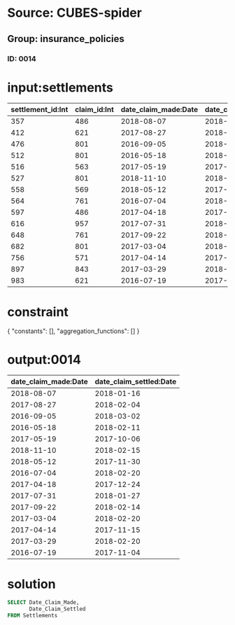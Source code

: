 # Source: CUBES-spider
## Group: insurance_policies
### ID: 0014

# input:settlements

| settlement_id:Int | claim_id:Int | date_claim_made:Date | date_claim_settled:Date | amount_claimed:Int | amount_settled:Int | customer_policy_id:Int |
|---|---|---|---|---|---|---|
| 357 | 486 | 2018-08-07 | 2018-01-16 | 38543 | 1181 | 515 |
| 412 | 621 | 2017-08-27 | 2018-02-04 | 57669 | 1427 | 617 |
| 476 | 801 | 2016-09-05 | 2018-03-02 | 30954 | 1805 | 943 |
| 512 | 801 | 2016-05-18 | 2018-02-11 | 82506 | 1737 | 133 |
| 516 | 563 | 2017-05-19 | 2017-10-06 | 37302 | 1767 | 638 |
| 527 | 801 | 2018-11-10 | 2018-02-15 | 25078 | 930 | 727 |
| 558 | 569 | 2018-05-12 | 2017-11-30 | 16603 | 1516 | 536 |
| 564 | 761 | 2016-07-04 | 2018-02-20 | 62680 | 1676 | 839 |
| 597 | 486 | 2017-04-18 | 2017-12-24 | 4456 | 1698 | 359 |
| 616 | 957 | 2017-07-31 | 2018-01-27 | 24055 | 1262 | 590 |
| 648 | 761 | 2017-09-22 | 2018-02-14 | 32079 | 1266 | 805 |
| 682 | 801 | 2017-03-04 | 2018-02-20 | 56850 | 1508 | 564 |
| 756 | 571 | 2017-04-14 | 2017-11-15 | 8634 | 1293 | 448 |
| 897 | 843 | 2017-03-29 | 2018-02-20 | 20569 | 1885 | 678 |
| 983 | 621 | 2016-07-19 | 2017-11-04 | 3864 | 1042 | 419 |

# constraint

{
  "constants": [],
  "aggregation_functions": []
}

# output:0014

| date_claim_made:Date | date_claim_settled:Date |
|---|---|
| 2018-08-07 | 2018-01-16 |
| 2017-08-27 | 2018-02-04 |
| 2016-09-05 | 2018-03-02 |
| 2016-05-18 | 2018-02-11 |
| 2017-05-19 | 2017-10-06 |
| 2018-11-10 | 2018-02-15 |
| 2018-05-12 | 2017-11-30 |
| 2016-07-04 | 2018-02-20 |
| 2017-04-18 | 2017-12-24 |
| 2017-07-31 | 2018-01-27 |
| 2017-09-22 | 2018-02-14 |
| 2017-03-04 | 2018-02-20 |
| 2017-04-14 | 2017-11-15 |
| 2017-03-29 | 2018-02-20 |
| 2016-07-19 | 2017-11-04 |

# solution

```sql
SELECT Date_Claim_Made,
       Date_Claim_Settled
FROM Settlements
```
